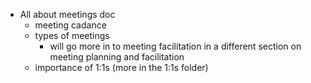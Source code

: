 - All about meetings doc
  - meeting cadance
  - types of meetings
    - will go more in to meeting facilitation in a different section on meeting planning and facilitation
  - importance of 1:1s (more in the 1:1s folder)